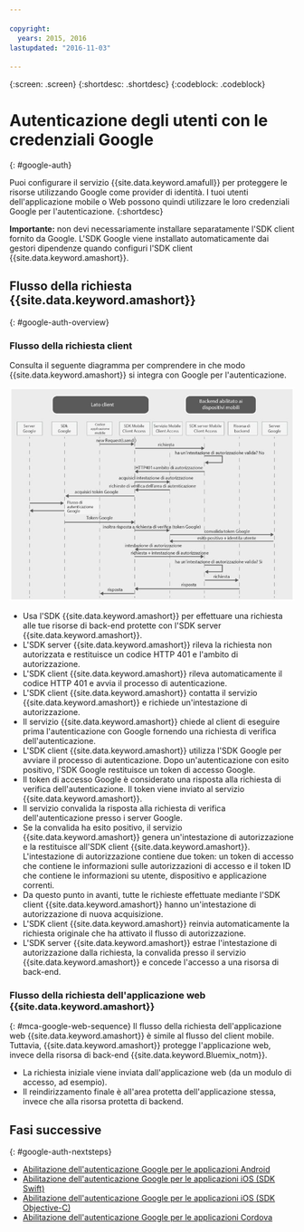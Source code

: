 ```yaml
---

copyright:
  years: 2015, 2016
lastupdated: "2016-11-03"

---
```

{:screen:  .screen}
{:shortdesc: .shortdesc}
{:codeblock: .codeblock}

# Autenticazione degli utenti con le credenziali Google
{: #google-auth}

Puoi configurare il servizio {{site.data.keyword.amafull}} per proteggere le risorse utilizzando Google come provider di identità. I tuoi utenti dell'applicazione mobile o Web possono quindi utilizzare le loro credenziali Google per l'autenticazione.
{:shortdesc}

**Importante:** non devi necessariamente installare separatamente l'SDK client fornito da Google. L'SDK Google viene installato automaticamente dai gestori dipendenze quando configuri l'SDK client {{site.data.keyword.amashort}}.

## Flusso della richiesta {{site.data.keyword.amashort}}
{: #google-auth-overview}

### Flusso della richiesta client

Consulta il seguente diagramma per comprendere in che modo {{site.data.keyword.amashort}} si integra con Google per l'autenticazione.

![Diagramma del flusso della richiesta client](images/mca-sequence-google.jpg)

* Usa l'SDK {{site.data.keyword.amashort}} per effettuare una richiesta alle tue risorse di back-end protette con l'SDK server {{site.data.keyword.amashort}}.
* L'SDK server {{site.data.keyword.amashort}} rileva la richiesta non autorizzata e restituisce un codice HTTP 401 e l'ambito di autorizzazione.
* L'SDK client {{site.data.keyword.amashort}} rileva automaticamente il codice HTTP 401 e avvia il processo di autenticazione.
* L'SDK client {{site.data.keyword.amashort}} contatta il servizio {{site.data.keyword.amashort}} e richiede un'intestazione di autorizzazione.
* Il servizio {{site.data.keyword.amashort}} chiede al client di eseguire prima l'autenticazione con Google fornendo una richiesta di verifica dell'autenticazione.
* L'SDK client {{site.data.keyword.amashort}} utilizza l'SDK Google per avviare il processo di autenticazione. Dopo un'autenticazione con esito positivo, l'SDK Google restituisce un token di accesso Google.
* Il token di accesso Google è considerato una risposta alla richiesta di verifica dell'autenticazione. Il token viene inviato al servizio {{site.data.keyword.amashort}}.
* Il servizio convalida la risposta alla richiesta di verifica dell'autenticazione presso i server Google.
* Se la convalida ha esito positivo, il servizio {{site.data.keyword.amashort}} genera un'intestazione di autorizzazione e la restituisce all'SDK client {{site.data.keyword.amashort}}. L'intestazione di autorizzazione contiene due token: un token di accesso che contiene le informazioni sulle autorizzazioni di accesso e il token ID che contiene le informazioni su utente, dispositivo e applicazione correnti.
* Da questo punto in avanti, tutte le richieste effettuate mediante l'SDK client {{site.data.keyword.amashort}} hanno un'intestazione di autorizzazione di nuova acquisizione.
* L'SDK client {{site.data.keyword.amashort}} reinvia automaticamente la richiesta originale che ha attivato il flusso di autorizzazione.
* L'SDK server {{site.data.keyword.amashort}} estrae l'intestazione di autorizzazione dalla richiesta, la convalida presso il servizio {{site.data.keyword.amashort}} e concede l'accesso a una risorsa di back-end.


### Flusso della richiesta dell'applicazione web {{site.data.keyword.amashort}}
{: #mca-google-web-sequence}
Il flusso della richiesta dell'applicazione web {{site.data.keyword.amashort}} è simile al flusso del client mobile. Tuttavia, {{site.data.keyword.amashort}} protegge l'applicazione web, invece della risorsa di back-end {{site.data.keyword.Bluemix_notm}}.

  * La richiesta iniziale viene inviata dall'applicazione web (da un modulo di accesso, ad esempio).
  * Il reindirizzamento finale è all'area protetta dell'applicazione stessa, invece che alla risorsa protetta di backend.



## Fasi successive
{: #google-auth-nextsteps}

* [Abilitazione dell'autenticazione Google per le applicazioni Android](google-auth-android.html)
* [Abilitazione dell'autenticazione Google per le applicazioni iOS (SDK Swift)](google-auth-ios-swift-sdk.html)
* [Abilitazione dell'autenticazione Google per le applicazioni iOS (SDK Objective-C)](google-auth-ios.html)
* [Abilitazione dell'autenticazione Google per le applicazioni Cordova](google-auth-cordova.html)
